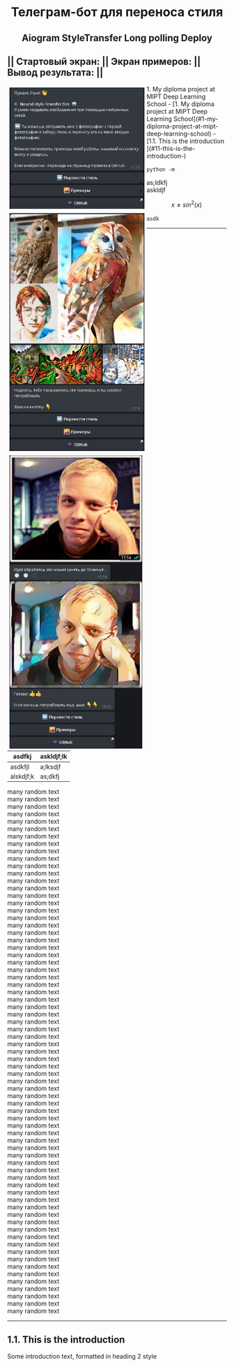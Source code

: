 # <p align="center">Телеграм-бот для переноса стиля</p>
## <p align="center">Aiogram StyleTransfer Long polling Deploy</p>
## ||     Стартовый экран:        ||   Экран примеров:     ||     Вывод результата:  ||
<img src='images/examples/main_screen.jpg' align="left" vspace="5" hspace="5" width=310>
<img src='images/examples/examples.jpg' align="left" vspace="5" hspace="5" width=310>
<img src='images/examples/transfer.jpg' align="left" vspace="5" hspace="5" width=305>
1. My diploma project at MIPT Deep Learning School
- [1. My diploma project at MIPT Deep Learning School](#1-my-diploma-project-at-mipt-deep-learning-school)
  - [1.1. This is the introduction <a name="introduction"></a>](#11-this-is-the-introduction-)



```
python -m 

```

- as;ldkfj
- askldjf
  
$$x \not = sin^2(x)$$

`asdk` <br>
___
| asdfkj | askldjf;lk |
| --- | --- |
| asdkfjl| a;lksdjf|
|alskdjf;k| as;dkfj |

many random text<br>
many random text<br>
many random text<br>
many random text<br>
many random text<br>
many random text<br>
many random text<br>
many random text<br>
many random text<br>
many random text<br>
many random text<br>
many random text<br>
many random text<br>
many random text<br>
many random text<br>
many random text<br>
many random text<br>
many random text<br>
many random text<br>
many random text<br>
many random text<br>
many random text<br>
many random text<br>
many random text<br>
many random text<br>
many random text<br>
many random text<br>
many random text<br>
many random text<br>
many random text<br>
many random text<br>
many random text<br>
many random text<br>
many random text<br>
many random text<br>
many random text<br>
many random text<br>
many random text<br>
many random text<br>
many random text<br>
many random text<br>
many random text<br>
many random text<br>
many random text<br>
many random text<br>
many random text<br>
many random text<br>
many random text<br>
many random text<br>
many random text<br>
many random text<br>
many random text<br>
many random text<br>
many random text<br>
many random text<br>
many random text<br>
many random text<br>
many random text<br>
many random text<br>
many random text<br>
many random text<br>
many random text<br>
many random text<br>
many random text<br>
many random text<br>
many random text<br>
many random text<br>
many random text<br>
many random text<br>
many random text<br>
many random text<br>








_______________________
## 1.1. This is the introduction <a name="introduction"></a>
Some introduction text, formatted in heading 2 style
